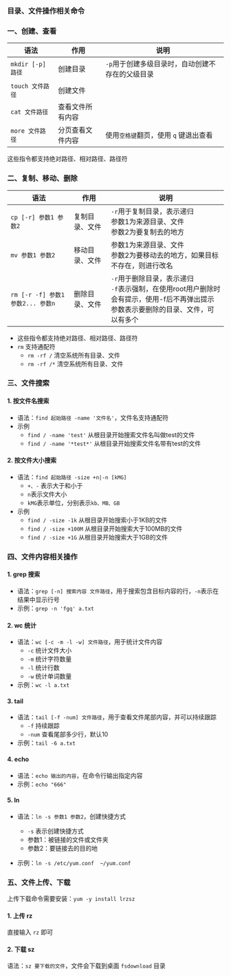 ### 目录、文件操作相关命令

### 一、创建、查看

| 语法   | 作用         | 说明 |
| ------ | ----------| ---- |
| `mkdir [-p] 路径` | 创建目录 |  `-p`用于创建多级目录时，自动创建不存在的父级目录   |
| `touch 文件路径` | 创建文件 |     |
|  `cat 文件路径` | 查看文件所有内容 |     |
|  `more 文件路径` |分页查看文件内容 | 使用`空格键`翻页，使用 `q` 键退出查看 |

这些指令都支持绝对路径、相对路径、路径符


### 二、复制、移动、删除

| 语法   | 作用         | 说明 |
| ------ | ----------| ---- |
| `cp [-r] 参数1 参数2` | 复制目录、文件 | `-r`用于复制目录，表示递归<br> 参数1为来源目录、文件<br>参数2为要复制去的地方    |
| `mv 参数1 参数2` | 移动目录、文件 | 参数1为来源目录、文件<br>参数2为要移动去的地方，如果目标不存在，则进行改名    |
| `rm [-r -f] 参数1 参数2... 参数n` |删除目录、文件 | `-r`用于删除目录，表示递归<br>`-f`表示强制，在使用root用户删除时会有提示，使用-f后不再弹出提示<br>参数表示要删除的目录、文件，可以有多个     |

* 这些指令都支持绝对路径、相对路径、路径符
* `rm` 支持通配符
  * `rm -rf /`      清空系统所有目录、文件
  * `rm -rf /*`     清空系统所有目录、文件
  
  
### 三、文件搜索
#### 1. 按文件名搜索
* 语法：`find 起始路径 -name '文件名'`，文件名支持通配符
* 示例
  * `find / -name 'test'`   从根目录开始搜索文件名叫做test的文件
  * `find / -name '*test*'` 从根目录开始搜索文件名带有test的文件


#### 2. 按文件大小搜索
* 语法：`find 起始路径 -size +n|-n [kMG]`
  * `+、-` 表示大于和小于
  * `n`表示文件大小
  * `kMG`表示单位，分别表示`kb、MB、GB`
* 示例
  * `find / -size -1k`     从根目录开始搜索小于1KB的文件 
  * `find / -size +100M`   从根目录开始搜索大于100MB的文件
  * `find / -size +1G`     从根目录开始搜索大于1GB的文件
 


### 四、文件内容相关操作
#### 1. grep 搜索
* 语法：`grep [-n] 搜索内容 文件路径`，用于搜索包含目标内容的行，`-n`表示在结果中显示行号
* 示例：`grep -n 'fgq' a.txt`

#### 2. wc 统计
* 语法：`wc [-c -m -l -w] 文件路径`，用于统计文件内容
  * `-c` 统计文件大小
  * `-m` 统计字符数量
  * `-l` 统计行数
  * `-w` 统计单词数量
* 示例：`wc -l a.txt`


#### 3. tail 
* 语法：`tail [-f -num] 文件路径`，用于查看文件尾部内容，并可以持续跟踪
  * `-f`  持续跟踪
  * `-num` 查看尾部多少行，默认10
* 示例：`tail -6 a.txt`


#### 4. echo 
* 语法：`echo 输出的内容`，在命令行输出指定内容
* 示例：`echo "666"`

#### 5. ln 
* 语法：`ln -s 参数1 参数2`，创建快捷方式
  * `-s` 表示创建快捷方式
  * 参数1：被链接的文件或文件夹
  * 参数2：要链接去的目的地

* 示例：`ln -s /etc/yum.conf  ~/yum.conf`



### 五、文件上传、下载
上传下载命令需要安装：`yum -y install lrzsz`

#### 1. 上传 rz
直接输入 `rz` 即可

#### 2. 下载 sz
语法：`sz 要下载的文件`，文件会下载到桌面 `fsdownload` 目录
